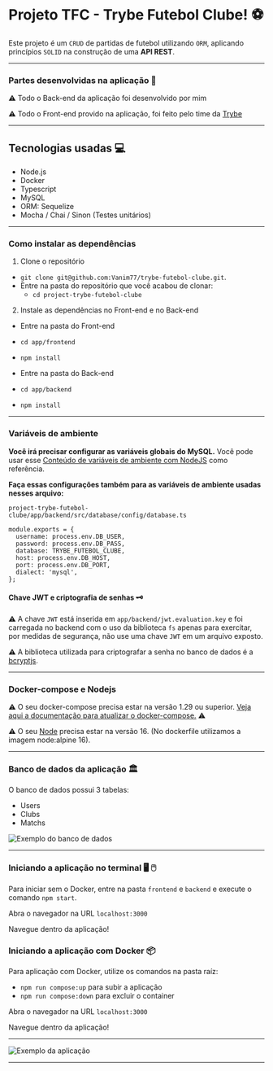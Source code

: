 # Projeto TFC - Trybe Futebol Clube! ⚽️

Este projeto é um `CRUD` de partidas de futebol utilizando `ORM`, aplicando princípios `SOLID` na construção de uma **API REST**.

---

### Partes desenvolvidas na aplicação :hammer:

⚠️ Todo o Back-end da aplicação foi desenvolvido por mim

⚠️ Todo o Front-end provido na aplicação, foi feito pelo time da [Trybe](https://www.betrybe.com)

---

## Tecnologias usadas :computer:

  * Node.js
  * Docker
  * Typescript
  * MySQL
  * ORM: Sequelize
  * Mocha / Chai / Sinon (Testes unitários)

---

### Como instalar as dependências

1. Clone o repositório
  * `git clone git@github.com:Vanim77/trybe-futebol-clube.git`.
  * Entre na pasta do repositório que você acabou de clonar:
    * `cd project-trybe-futebol-clube`

2. Instale as dependências no Front-end e no Back-end
  * Entre na pasta do Front-end
  * `cd app/frontend`
  * `npm install`

  * Entre na pasta do Back-end
  * `cd app/backend`
  * `npm install`

---

### Variáveis de ambiente

**Você irá precisar configurar as variáveis globais do MySQL.** Você pode usar esse [Conteúdo de variáveis de ambiente com NodeJS](https://blog.rocketseat.com.br/variaveis-ambiente-nodejs/) como referência.

**Faça essas configurações também para as variáveis de ambiente usadas nesses arquivo:**

`project-trybe-futebol-clube/app/backend/src/database/config/database.ts`

```
module.exports = {
  username: process.env.DB_USER,
  password: process.env.DB_PASS,
  database: TRYBE_FUTEBOL_CLUBE,
  host: process.env.DB_HOST,
  port: process.env.DB_PORT,
  dialect: 'mysql',
};
```

#### Chave JWT e criptografia de senhas :old_key:

⚠️ A chave `JWT` está inserida em `app/backend/jwt.evaluation.key` e foi carregada no backend com o uso da biblioteca `fs` apenas para exercitar, por medidas de segurança, não use uma chave `JWT` em um arquivo exposto.

⚠️ A biblioteca utilizada para criptografar a senha no banco de dados é a [bcryptjs](https://www.npmjs.com/package/bcryptjs).

---

### Docker-compose e Nodejs

⚠️ O seu docker-compose precisa estar na versão 1.29 ou superior. [Veja aqui a documentação para atualizar o docker-compose.](https://docs.docker.com/compose/install/) ⚠️

⚠️ O seu [Node](https://nodejs.org/en/) precisa estar na versão 16. (No dockerfile utilizamos a imagem node:alpine 16).

---

### Banco de dados da aplicação :classical_building:

O banco de dados possui 3 tabelas:
  - Users
  - Clubs
  - Matchs

  ![Exemplo do banco de dados](./diagram.png)

---

### Iniciando a aplicação no terminal :desktop_computer: :computer_mouse:

Para iniciar sem o Docker, entre na pasta `frontend` e `backend` e execute o comando `npm start`.

Abra o navegador na URL `localhost:3000`

Navegue dentro da aplicação!

### Iniciando a aplicação com Docker :package:

Para aplicação com Docker, utilize os comandos na pasta raíz:

  * `npm run compose:up` para subir a aplicação
  * `npm run compose:down` para excluir o container

Abra o navegador na URL `localhost:3000`

Navegue dentro da aplicação!

---

![Exemplo da aplicação](./front-example.png)

---
